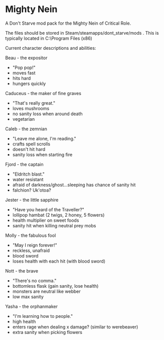 # Mighty Nein
A Don't Starve mod pack for the Mighty Nein of Critical Role.

The files should be stored in Steam/steamapps/dont_starve/mods . This is typically located in C:\Program Files (x86)

Current character descriptions and abilities:

Beau - the expositor
 - "Pop pop!"
 - moves fast
 - hits hard
 - hungers quickly

Caduceus - the maker of fine graves
 - "That's really great."
 - loves mushrooms
 - no sanity loss when around death
 - vegetarian

Caleb - the zemnian
 - "Leave me alone, I'm reading."
 - crafts spell scrolls
 - doesn't hit hard
 - sanity loss when starting fire

Fjord - the captain
 - "Eldritch blast."
 - water resistant
 - afraid of darkness/ghost...sleeping has chance of sanity hit
 - falchion? Uk'otoa?

Jester - the little sapphire
 - "Have you heard of the Traveller?"
 - lollipop hambat (2 twigs, 2 honey, 5 flowers)
 - health multiplier on sweet foods
 - sanity hit when killing neutral prey mobs

Molly - the fabulous fool
 - "May I reign forever!"
 - reckless, unafraid
 - blood sword
 - loses health with each hit (with blood sword)

Nott - the brave
 - "There's no comma."
 - bottomless flask (gain sanity, lose health)
 - monsters are neutral like webber
 - low max sanity

Yasha - the orphanmaker
 - "I'm learning how to people."
 - high health
 - enters rage when dealing x damage? (similar to werebeaver)
 - extra sanity when picking flowers
